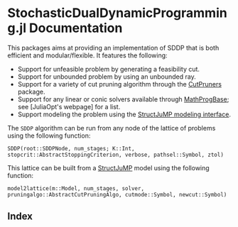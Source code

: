 # StochasticDualDynamicProgramming.jl Documentation

This packages aims at providing an implementation of SDDP that is both efficient and modular/flexible.
It features the following:

* Support for unfeasible problem by generating a feasibility cut.
* Support for unbounded problem by using an unbounded ray.
* Support for a variety of cut pruning algorithm through the [CutPruners](https://github.com/JuliaPolyhedra/CutPruners.jl) package.
* Support for any linear or conic solvers available through [MathProgBase](https://github.com/JuliaOpt/MathProgBase.jl); see [JuliaOpt's webpage] for a list.
* Support modeling the problem using the [StructJuMP modeling interface](github.com/StructJuMP/StructJuMP.jl).

The `SDDP` algorithm can be run from any node of the lattice of problems using the following function:
```@docs
SDDP(root::SDDPNode, num_stages; K::Int, stopcrit::AbstractStoppingCriterion, verbose, pathsel::Symbol, ztol)
```

This lattice can be built from a [StructJuMP](github.com/StructJuMP/StructJuMP.jl) model using the following function:
```@docs
model2lattice(m::Model, num_stages, solver, pruningalgo::AbstractCutPruningAlgo, cutmode::Symbol, newcut::Symbol)
```

## Index

```@index
```
